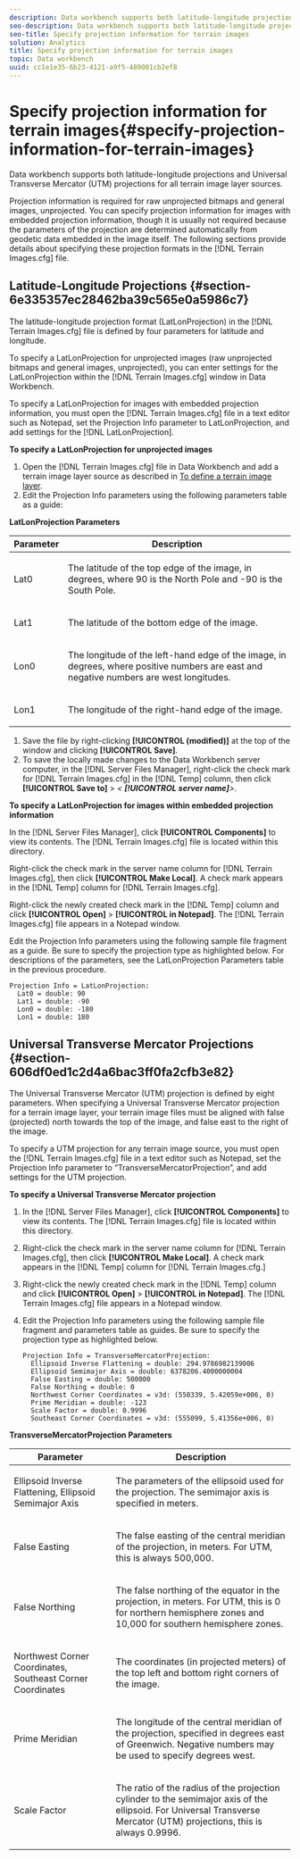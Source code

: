 ```yaml
---
description: Data workbench supports both latitude-longitude projections and Universal Transverse Mercator (UTM) projections for all terrain image layer sources.
seo-description: Data workbench supports both latitude-longitude projections and Universal Transverse Mercator (UTM) projections for all terrain image layer sources.
seo-title: Specify projection information for terrain images
solution: Analytics
title: Specify projection information for terrain images
topic: Data workbench
uuid: cc1e1e35-6b23-4121-a9f5-489001cb2ef8
---
```


# Specify projection information for terrain images{#specify-projection-information-for-terrain-images}

Data workbench supports both latitude-longitude projections and Universal Transverse Mercator (UTM) projections for all terrain image layer sources.

 Projection information is required for raw unprojected bitmaps and general images, unprojected. You can specify projection information for images with embedded projection information, though it is usually not required because the parameters of the projection are determined automatically from geodetic data embedded in the image itself. The following sections provide details about specifying these projection formats in the [!DNL Terrain Images.cfg] file.

## Latitude-Longitude Projections {#section-6e335357ec28462ba39c565e0a5986c7}

The latitude-longitude projection format (LatLonProjection) in the [!DNL Terrain Images.cfg] file is defined by four parameters for latitude and longitude.

To specify a LatLonProjection for unprojected images (raw unprojected bitmaps and general images, unprojected), you can enter settings for the LatLonProjection within the [!DNL Terrain Images.cfg] window in Data Workbench.

To specify a LatLonProjection for images with embedded projection information, you must open the [!DNL Terrain Images.cfg] file in a text editor such as Notepad, set the Projection Info parameter to LatLonProjection, and add settings for the [!DNL LatLonProjection].

**To specify a LatLonProjection for unprojected images**

1. Open the [!DNL Terrain Images.cfg] file in Data Workbench and add a terrain image layer source as described in [To define a terrain image layer](../../../../home/c-get-started/c-im-layers/c-ter-img-layers/c-ter-img-layers.md#concept-f4b3a20969354ca38955e3fd5beb0f4f). 
1. Edit the Projection Info parameters using the following parameters table as a guide:

<table id="table_32F6EADB2DA34592ABD6FFAC9E00BB27"> 
 <desc>
  <b>LatLonProjection Parameters </b> 
 </desc> 
 <thead> 
  <tr> 
   <th colname="col1" class="entry"> Parameter </th> 
   <th colname="col2" class="entry"> Description </th> 
  </tr>
 </thead>
 <tbody> 
  <tr> 
   <td colname="col1"> <p>Lat0 </p> </td> 
   <td colname="col2"> <p>The latitude of the top edge of the image, in degrees, where 90 is the North Pole and -90 is the South Pole. </p> </td> 
  </tr> 
  <tr> 
   <td colname="col1"> <p>Lat1 </p> </td> 
   <td colname="col2"> <p>The latitude of the bottom edge of the image. </p> </td> 
  </tr> 
  <tr> 
   <td colname="col1"> <p>Lon0 </p> </td> 
   <td colname="col2"> <p>The longitude of the left-hand edge of the image, in degrees, where positive numbers are east and negative numbers are west longitudes. </p> </td> 
  </tr> 
  <tr> 
   <td colname="col1"> <p>Lon1 </p> </td> 
   <td colname="col2"> <p>The longitude of the right-hand edge of the image. </p> </td> 
  </tr> 
 </tbody> 
</table>

1. Save the file by right-clicking **[!UICONTROL (modified)]** at the top of the window and clicking **[!UICONTROL Save]**. 
1. To save the locally made changes to the Data Workbench server computer, in the [!DNL Server Files Manager], right-click the check mark for [!DNL Terrain Images.cfg] in the [!DNL Temp] column, then click **[!UICONTROL Save to]** > *< **[!UICONTROL server name]**>*.

**To specify a LatLonProjection for images within embedded projection information**

In the [!DNL Server Files Manager], click **[!UICONTROL Components]** to view its contents. The [!DNL Terrain Images.cfg] file is located within this directory.

Right-click the check mark in the server name column for [!DNL Terrain Images.cfg], then click **[!UICONTROL Make Local]**. A check mark appears in the [!DNL Temp] column for [!DNL Terrain Images.cfg].

Right-click the newly created check mark in the [!DNL Temp] column and click **[!UICONTROL Open]** > **[!UICONTROL in Notepad]**. The [!DNL Terrain Images.cfg] file appears in a Notepad window.

Edit the Projection Info parameters using the following sample file fragment as a guide. Be sure to specify the projection type as highlighted below. For descriptions of the parameters, see the LatLonProjection Parameters table in the previous procedure.

```
Projection Info = LatLonProjection:
  Lat0 = double: 90
  Lat1 = double: -90
  Lon0 = double: -180
  Lon1 = double: 180
```

## Universal Transverse Mercator Projections {#section-606df0ed1c2d4a6bac3ff0fa2cfb3e82}

The Universal Transverse Mercator (UTM) projection is defined by eight parameters. When specifying a Universal Transverse Mercator projection for a terrain image layer, your terrain image files must be aligned with false (projected) north towards the top of the image, and false east to the right of the image.

To specify a UTM projection for any terrain image source, you must open the [!DNL Terrain Images.cfg] file in a text editor such as Notepad, set the Projection Info parameter to “TransverseMercatorProjection”, and add settings for the UTM projection.

**To specify a Universal Transverse Mercator projection**

1. In the [!DNL Server Files Manager], click **[!UICONTROL Components]** to view its contents. The [!DNL Terrain Images.cfg] file is located within this directory. 
1. Right-click the check mark in the server name column for [!DNL Terrain Images.cfg], then click **[!UICONTROL Make Local]**. A check mark appears in the [!DNL Temp] column for [!DNL Terrain Images.cfg.] 
1. Right-click the newly created check mark in the [!DNL Temp] column and click **[!UICONTROL Open]** > **[!UICONTROL in Notepad]**. The [!DNL Terrain Images.cfg] file appears in a Notepad window. 
1. Edit the Projection Info parameters using the following sample file fragment and parameters table as guides. Be sure to specify the projection type as highlighted below.

   ```
   Projection Info = TransverseMercatorProjection:
     Ellipsoid Inverse Flattening = double: 294.9786982139006
     Ellipsoid Semimajor Axis = double: 6378206.4000000004
     False Easting = double: 500000
     False Northing = double: 0
     Northwest Corner Coordinates = v3d: (550339, 5.42059e+006, 0)
     Prime Meridian = double: -123
     Scale Factor = double: 0.9996
     Southeast Corner Coordinates = v3d: (555099, 5.41356e+006, 0)
   ```

<table id="table_71AEEAE808B9436B9846987A54D5D1D2"> 
 <desc>
  <b>TransverseMercatorProjection Parameters </b> 
 </desc> 
 <thead> 
  <tr> 
   <th colname="col1" class="entry"> Parameter </th> 
   <th colname="col2" class="entry"> Description </th> 
  </tr>
 </thead>
 <tbody> 
  <tr> 
   <td colname="col1"> <p>Ellipsoid Inverse Flattening, Ellipsoid Semimajor Axis </p> </td> 
   <td colname="col2"> <p>The parameters of the ellipsoid used for the projection. The semimajor axis is specified in meters. </p> </td> 
  </tr> 
  <tr> 
   <td colname="col1"> <p>False Easting </p> </td> 
   <td colname="col2"> <p>The false easting of the central meridian of the projection, in meters. For UTM, this is always 500,000. </p> </td> 
  </tr> 
  <tr> 
   <td colname="col1"> <p>False Northing </p> </td> 
   <td colname="col2"> <p>The false northing of the equator in the projection, in meters. For UTM, this is 0 for northern hemisphere zones and 10,000 for southern hemisphere zones. </p> </td> 
  </tr> 
  <tr> 
   <td colname="col1"> <p>Northwest Corner Coordinates, Southeast Corner Coordinates </p> </td> 
   <td colname="col2"> <p>The coordinates (in projected meters) of the top left and bottom right corners of the image. </p> </td> 
  </tr> 
  <tr> 
   <td colname="col1"> <p>Prime Meridian </p> </td> 
   <td colname="col2"> <p>The longitude of the central meridian of the projection, specified in degrees east of Greenwich. Negative numbers may be used to specify degrees west. </p> </td> 
  </tr> 
  <tr> 
   <td colname="col1"> <p>Scale Factor </p> </td> 
   <td colname="col2"> <p>The ratio of the radius of the projection cylinder to the semimajor axis of the ellipsoid. For Universal Transverse Mercator (UTM) projections, this is always 0.9996. </p> </td> 
  </tr> 
 </tbody> 
</table>


